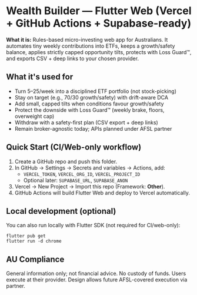 
# Wealth Builder — Flutter Web (Vercel + GitHub Actions + Supabase-ready)

**What it is:** Rules-based micro-investing web app for Australians. It automates tiny weekly contributions into ETFs, keeps a growth/safety balance, applies strictly capped opportunity tilts, protects with Loss Guard™, and exports CSV + deep links to your chosen provider.

## What it's used for
- Turn $5–$25/week into a disciplined ETF portfolio (not stock-picking)
- Stay on target (e.g., 70/30 growth/safety) with drift-aware DCA
- Add small, capped tilts when conditions favour growth/safety
- Protect the downside with Loss Guard™ (weekly brake, floors, overweight cap)
- Withdraw with a safety-first plan (CSV export + deep links)
- Remain broker-agnostic today; APIs planned under AFSL partner

## Quick Start (CI/Web-only workflow)
1. Create a GitHub repo and push this folder.
2. In GitHub → Settings → Secrets and variables → Actions, add:
   - `VERCEL_TOKEN`, `VERCEL_ORG_ID`, `VERCEL_PROJECT_ID`
   - Optional later: `SUPABASE_URL`, `SUPABASE_ANON`
3. Vercel → New Project → Import this repo (Framework: **Other**).
4. GitHub Actions will build Flutter Web and deploy to Vercel automatically.

## Local development (optional)
You can also run locally with Flutter SDK (not required for CI/web-only):
```
flutter pub get
flutter run -d chrome
```

## AU Compliance
General information only; not financial advice. No custody of funds. Users execute at their provider. Design allows future AFSL-covered execution via partner.
